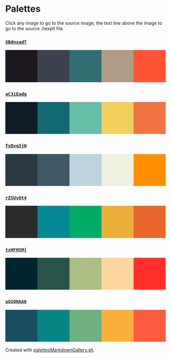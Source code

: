 # Palettes

Click any image to go to the source image; the text line above the image to go to the source .hexplt file.

### [`XBdnsadT`](XBdnsadT.hexplt)

[ ![XBdnsadT.png](XBdnsadT.png) ](XBdnsadT.png)

### [`aC3iEadg`](aC3iEadg.hexplt)

[ ![aC3iEadg.png](aC3iEadg.png) ](aC3iEadg.png)

### [`fxDvq3jN`](fxDvq3jN.hexplt)

[ ![fxDvq3jN.png](fxDvq3jN.png) ](fxDvq3jN.png)

### [`rZSUvQt4`](rZSUvQt4.hexplt)

[ ![rZSUvQt4.png](rZSUvQt4.png) ](rZSUvQt4.png)

### [`txHFHSMj`](txHFHSMj.hexplt)

[ ![txHFHSMj.png](txHFHSMj.png) ](txHFHSMj.png)

### [`uGSQNAA6`](uGSQNAA6.hexplt)

[ ![uGSQNAA6.png](uGSQNAA6.png) ](uGSQNAA6.png)

Created with [palettesMarkdownGallery.sh](https://github.com/earthbound19/_ebDev/blob/master/scripts/palettesMarkdownGallery.sh).